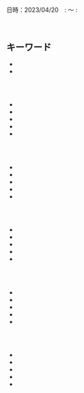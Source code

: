 # 

日時：2023/04/20　: 〜 :


<br>

## キーワード

- 
- 

<br>

## 

- 
- 
- 
- 
- 

<br>

## 

- 
- 
- 
- 
- 

<br>

## 

- 
- 
- 
- 
- 

<br>

## 

- 
- 
- 
- 
- 

<br>

## 

- 
- 
- 
- 
- 

